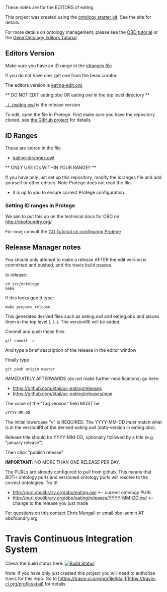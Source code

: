 These notes are for the EDITORS of eating

This project was created using the [ontology starter kit](https://github.com/cmungall/ontology-starter-kit). See the site for details.

For more details on ontology management, please see the [OBO tutorial](https://github.com/jamesaoverton/obo-tutorial) or the [Gene Ontology Editors Tutorial](go-protege-tutorial.readthedocs.io)

## Editors Version

Make sure you have an ID range in the [idranges file](eating-idranges.owl)

If you do not have one, get one from the head curator.

The editors version is [eating-edit.owl](eating-edit.owl)

** DO NOT EDIT eating.obo OR eating.owl in the top level directory **

[../../eating.owl](../../eating.owl) is the release version

To edit, open the file in Protege. First make sure you have the repository cloned, see [the GitHub project](https://github.com/ktaji/uc-eating) for details.

## ID Ranges

These are stored in the file

 * [eating-idranges.owl](eating-idranges.owl)

** ONLY USE IDs WITHIN YOUR RANGE!! **

If you have only just set up this repository, modify the idranges file
and add yourself or other editors. Note Protege does not read the file
- it is up to you to ensure correct Protege configuration.


### Setting ID ranges in Protege

We aim to put this up on the technical docs for OBO on http://obofoundry.org/

For now, consult the [GO Tutorial on configuring Protege](http://go-protege-tutorial.readthedocs.io/en/latest/Entities.html#new-entities)


## Release Manager notes

You should only attempt to make a release AFTER the edit version is
committed and pushed, and the travis build passes.

to release:

    cd src/ontology
    make

If this looks goo
d type:

    make prepare_release

This generates derived files such as eating.owl and eating.obo and places
them in the top level (../..). The versionIRI will be added.

Commit and push these files.

    git commit -a

And type a brief description of the release in the editor window

Finally type

    git push origin master

IMMEDIATELY AFTERWARDS (do *not* make further modifications) go here:

 * https://github.com/ktaji/uc-eating/releases
 * https://github.com/ktaji/uc-eating/releases/new

The value of the "Tag version" field MUST be

    vYYYY-MM-DD

The initial lowercase "v" is REQUIRED. The YYYY-MM-DD *must* match
what is in the versionIRI of the derived eating.owl (data-version in
eating.obo).

Release title should be YYYY-MM-DD, optionally followed by a title (e.g. "january release")

Then click "publish release"

__IMPORTANT__: NO MORE THAN ONE RELEASE PER DAY.

The PURLs are already configured to pull from github. This means that
BOTH ontology purls and versioned ontology purls will resolve to the
correct ontologies. Try it!

 * http://purl.obolibrary.org/obo/eating.owl <-- current ontology PURL
 * http://purl.obolibrary.org/obo/eating/releases/YYYY-MM-DD.owl <-- change to the release you just made

For questions on this contact Chris Mungall or email obo-admin AT obofoundry.org

# Travis Continuous Integration System

Check the build status here: [![Build Status](https://travis-ci.org/ktaji/uc-eating.svg?branch=master)](https://travis-ci.org/ktaji/uc-eating)

Note: if you have only just created this project you will need to authorize travis for this repo. Go to [https://travis-ci.org/profile/ktaji](https://travis-ci.org/profile/ktaji) for details

